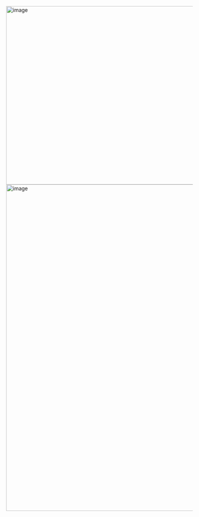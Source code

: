 <img width="1013" height="482" alt="image" src="https://github.com/user-attachments/assets/c6a4eb88-abbd-4534-ab24-2724bc0b1015" />
<img width="1901" height="882" alt="image" src="https://github.com/user-attachments/assets/aa6a4aa5-fd31-4698-9759-1e87172b2430" />
